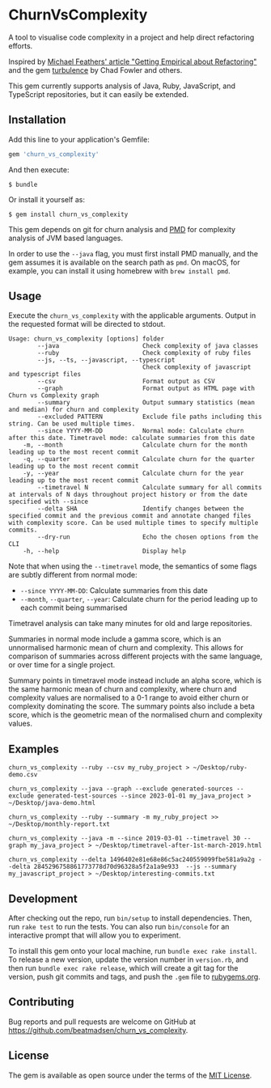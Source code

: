# ChurnVsComplexity

A tool to visualise code complexity in a project and help direct refactoring efforts.

Inspired by [Michael Feathers' article "Getting Empirical about Refactoring"](https://www.agileconnection.com/article/getting-empirical-about-refactoring) and the gem [turbulence](https://rubygems.org/gems/turbulence) by Chad Fowler and others.

This gem currently supports analysis of Java, Ruby, JavaScript, and TypeScript repositories, but it can easily be extended.

## Installation

Add this line to your application's Gemfile:

```ruby
gem 'churn_vs_complexity'
```

And then execute:

    $ bundle

Or install it yourself as:

    $ gem install churn_vs_complexity

This gem depends on git for churn analysis and [PMD](https://pmd.github.io) for complexity analysis of JVM based languages.

In order to use the `--java` flag, you must first install PMD manually, and the gem assumes it is available on the search path as `pmd`. On macOS, for example, you can install it using homebrew with `brew install pmd`.

## Usage

Execute the `churn_vs_complexity` with the applicable arguments. Output in the requested format will be directed to stdout.

```
Usage: churn_vs_complexity [options] folder
        --java                       Check complexity of java classes
        --ruby                       Check complexity of ruby files
        --js, --ts, --javascript, --typescript
                                     Check complexity of javascript and typescript files
        --csv                        Format output as CSV
        --graph                      Format output as HTML page with Churn vs Complexity graph
        --summary                    Output summary statistics (mean and median) for churn and complexity
        --excluded PATTERN           Exclude file paths including this string. Can be used multiple times.
        --since YYYY-MM-DD           Normal mode: Calculate churn after this date. Timetravel mode: calculate summaries from this date
    -m, --month                      Calculate churn for the month leading up to the most recent commit
    -q, --quarter                    Calculate churn for the quarter leading up to the most recent commit
    -y, --year                       Calculate churn for the year leading up to the most recent commit
        --timetravel N               Calculate summary for all commits at intervals of N days throughout project history or from the date specified with --since
        --delta SHA                  Identify changes between the specified commit and the previous commit and annotate changed files with complexity score. Can be used multiple times to specify multiple commits.
        --dry-run                    Echo the chosen options from the CLI
    -h, --help                       Display help
```

Note that when using the `--timetravel` mode, the semantics of some flags are subtly different from normal mode:

* `--since YYYY-MM-DD`: Calculate summaries from this date
* `--month`, `--quarter`, `--year`: Calculate churn for the period leading up to each commit being summarised

Timetravel analysis can take many minutes for old and large repositories.

Summaries in normal mode include a gamma score, which is an unnormalised harmonic mean of churn and complexity. This allows for comparison of summaries across different projects with the same language, or over time for a single project.

Summary points in timetravel mode instead include an alpha score, which is the same harmonic mean of churn and complexity, where churn and complexity values are normalised to a 0-1 range to avoid either churn or complexity dominating the score. The summary points also include a beta score, which is the geometric mean of the normalised churn and complexity values.
## Examples

`churn_vs_complexity --ruby --csv my_ruby_project > ~/Desktop/ruby-demo.csv`

`churn_vs_complexity --java --graph --exclude generated-sources --exclude generated-test-sources --since 2023-01-01 my_java_project > ~/Desktop/java-demo.html`

`churn_vs_complexity --ruby --summary -m my_ruby_project >> ~/Desktop/monthly-report.txt`

`churn_vs_complexity --java -m --since 2019-03-01 --timetravel 30 --graph my_java_project > ~/Desktop/timetravel-after-1st-march-2019.html`

`churn_vs_complexity --delta 1496402e81e68e86c5ac240559099fbe581a9a2g --delta 2845296758861773778d70d96328a5f2a1a9e933  --js --summary my_javascript_project > ~/Desktop/interesting-commits.txt`

## Development

After checking out the repo, run `bin/setup` to install dependencies. Then, run `rake test` to run the tests. You can also run `bin/console` for an interactive prompt that will allow you to experiment.

To install this gem onto your local machine, run `bundle exec rake install`. To release a new version, update the version number in `version.rb`, and then run `bundle exec rake release`, which will create a git tag for the version, push git commits and tags, and push the `.gem` file to [rubygems.org](https://rubygems.org).

## Contributing

Bug reports and pull requests are welcome on GitHub at https://github.com/beatmadsen/churn_vs_complexity.

## License

The gem is available as open source under the terms of the [MIT License](https://opensource.org/licenses/MIT).
